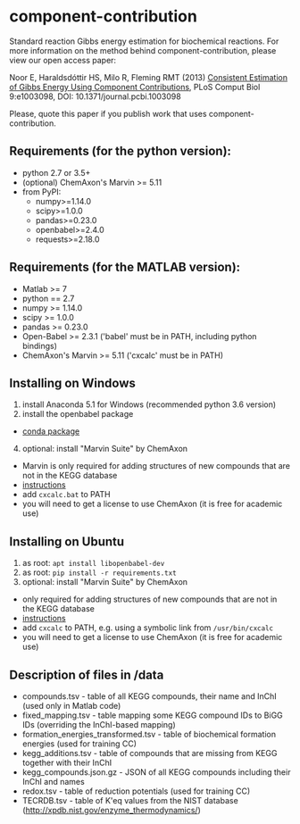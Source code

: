 component-contribution
======================

Standard reaction Gibbs energy estimation for biochemical reactions.
For more information on the method behind component-contribution, please view our open access paper:

Noor E, Haraldsdóttir HS, Milo R, Fleming RMT (2013)
[Consistent Estimation of Gibbs Energy Using Component Contributions](http://journals.plos.org/ploscompbiol/article?id=10.1371/journal.pcbi.1003098),
PLoS Comput Biol 9:e1003098, DOI: 10.1371/journal.pcbi.1003098

Please, quote this paper if you publish work that uses component-contribution.

## Requirements (for the python version):
* python 2.7 or 3.5+
* (optional) ChemAxon's Marvin >= 5.11
* from PyPI:
  * numpy>=1.14.0
  * scipy>=1.0.0
  * pandas>=0.23.0
  * openbabel>=2.4.0
  * requests>=2.18.0

## Requirements (for the MATLAB version):
* Matlab >= 7
* python == 2.7
* numpy >= 1.14.0
* scipy >= 1.0.0
* pandas >= 0.23.0
* Open-Babel >= 2.3.1 ('babel' must be in PATH, including python bindings)
* ChemAxon's Marvin >= 5.11 ('cxcalc' must be in PATH)

## Installing on Windows
1. install Anaconda 5.1 for Windows (recommended python 3.6 version)
3. install the openbabel package
  * [conda package](https://anaconda.org/openbabel/openbabel)
4. optional: install "Marvin Suite" by ChemAxon
  * Marvin is only required for adding structures of new compounds that are not in the KEGG database
  * [instructions](https://chemaxon.com/products/marvin/download)
  * add `cxcalc.bat` to PATH
  * you will need to get a license to use ChemAxon (it is free for academic use)

## Installing on Ubuntu
1. as root: `apt install libopenbabel-dev`
2. as root: `pip install -r requirements.txt`
3. optional: install "Marvin Suite" by ChemAxon
  * only required for adding structures of new compounds that are not in the KEGG database
  * [instructions](https://chemaxon.com/products/marvin/download)
  * add `cxcalc` to PATH, e.g. using a symbolic link from `/usr/bin/cxcalc`
  * you will need to get a license to use ChemAxon (it is free for academic use)

## Description of files in /data
* compounds.tsv - table of all KEGG compounds, their name and InChI (used only in Matlab code)
* fixed_mapping.tsv - table mapping some KEGG compound IDs to BiGG IDs (overriding the InChI-based mapping)
* formation_energies_transformed.tsv - table of biochemical formation energies (used for training CC)
* kegg_additions.tsv - table of compounds that are missing from KEGG together with their InChI
* kegg_compounds.json.gz - JSON of all KEGG compounds including their InChI and names
* redox.tsv - table of reduction potentials (used for training CC)
* TECRDB.tsv - table of K'eq values from the NIST database (http://xpdb.nist.gov/enzyme_thermodynamics/)
